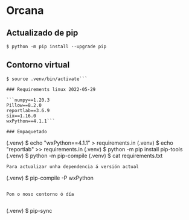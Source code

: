 # Orcana


## Actualizado de pip

```$ python -m pip install --upgrade pip```
## Contorno virtual

```$ python -m venv .venv
$ source .venv/bin/activate```

### Requirements linux 2022-05-29

```numpy==1.20.3
Pillow==8.2.0
reportlab==3.6.9
six==1.16.0
wxPython==4.1.1```

### Empaquetado

```
(.venv) $ echo "wxPython==4.1.1" > requirements.in
(.venv) $ echo "reportlab" >> requirements.in
(.venv) $ python -m pip install pip-tools
(.venv) $ python -m pip-compile
(.venv) $ cat requirements.txt
```
Para actualizar unha dependencia á versión actual

```
(.venv) $ pip-compile -P wxPython
```

Pon o noso contorno ó día


```
(.venv) $ pip-sync
```

